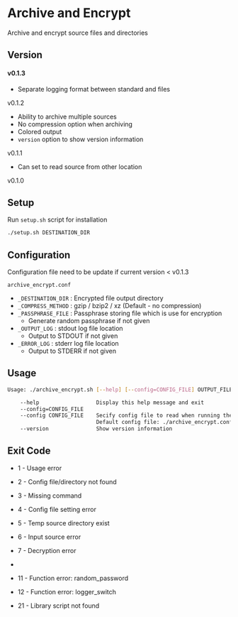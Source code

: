 # Archive and Encrypt
Archive and encrypt source files and directories

## Version
#### v0.1.3
- Separate logging format between standard and files

v0.1.2
- Ability to archive multiple sources
- No compression option when archiving
- Colored output
- `version` option to show version information 

v0.1.1
- Can set to read source from other location

v0.1.0

## Setup
Run `setup.sh` script for installation
```sh
./setup.sh DESTINATION_DIR
```

## Configuration
Configuration file need to be update if current version < v0.1.3

`archive_encrypt.conf`
- `_DESTINATION_DIR` : Encrypted file output directory 
- `_COMPRESS_METHOD` : gzip / bzip2 / xz (Default - no compression)
- `_PASSPHRASE_FILE` : Passphrase storing file which is use for encryption
    - Generate random passphrase if not given
- `_OUTPUT_LOG` :  stdout log file location
    - Output to STDOUT if not given
- `_ERROR_LOG` : stderr log file location
    - Output to STDERR if not given

## Usage
```bash
Usage: ./archive_encrypt.sh [--help] [--config=CONFIG_FILE] OUTPUT_FILENAME SOURCE

    --help                  Display this help message and exit
    --config=CONFIG_FILE
    --config CONFIG_FILE    Secify config file to read when running the script
                            Default config file: ./archive_encrypt.conf
    --version               Show version information
```


## Exit Code
- 1 - Usage error
- 2 - Config file/directory not found
- 3 - Missing command
- 4 - Config file setting error
- 5 - Temp source directory exist
- 6 - Input source error
- 7 - Decryption error
- 
- 11 - Function error: random_password
- 12 - Function error: logger_switch

- 21 - Library script not found